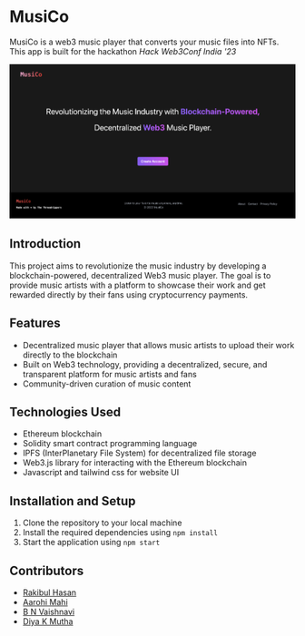 # MusiCo 
MusiCo is a web3 music player that converts your music files into NFTs.
This app is built for the hackathon *Hack Web3Conf India '23*

![MusiCo](MusiCo.png)


## Introduction
This project aims to revolutionize the music industry by developing a blockchain-powered, decentralized Web3 music player. The goal is to provide music artists with a platform to showcase their work and get rewarded directly by their fans using cryptocurrency payments.

## Features
* Decentralized music player that allows music artists to upload their work directly to the blockchain
* Built on Web3 technology, providing a decentralized, secure, and transparent platform for music artists and fans
* Community-driven curation of music content

## Technologies Used
* Ethereum blockchain
* Solidity smart contract programming language
* IPFS (InterPlanetary File System) for decentralized file storage
* Web3.js library for interacting with the Ethereum blockchain
* Javascript and tailwind css for website UI

## Installation and Setup
1. Clone the repository to your local machine
2. Install the required dependencies using `npm install`
3. Start the application using `npm start`


## Contributors
* [Rakibul Hasan](https://github.com/rakibul-in)
* [Aarohi Mahi](https://github.com/aarohimahi03)
* [B N Vaishnavi](https://github.com/vaishnavi078)
* [Diya K Mutha](https://github.com/DiyaMutha)

